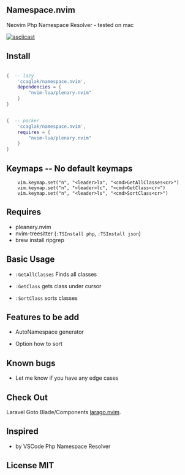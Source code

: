 ## Namespace.nvim

Neovim Php Namespace Resolver - tested on mac

[![asciicast](https://asciinema.org/a/kqXkcSyzRJqU4or9lhLVoaxXq.svg)](https://asciinema.org/a/kqXkcSyzRJqU4or9lhLVoaxXq)

## Install

```lua

{  -- lazy
    'ccaglak/namespace.nvim',
    dependencies = {
        "nvim-lua/plenary.nvim"
    }
}

```
```lua

{  -- packer
    'ccaglak/namespace.nvim',
    requires = {
        "nvim-lua/plenary.nvim"
    }
}

```

## Keymaps -- No default keymaps

```vim
    vim.keymap.set("n", "<leader>la", "<cmd>GetAllClasses<cr>")
    vim.keymap.set("n", "<leader>lc", "<cmd>GetClass<cr>")
    vim.keymap.set("n", "<leader>ls", "<cmd>SortClass<cr>")
```

## Requires

-   pleanery.nvim
-   nvim-treesitter (`:TSInstall php`, `:TSInstall json`)
-   brew install ripgrep

## Basic Usage

-   `:GetAllClasses` Finds all classes

-   `:GetClass` gets class under cursor

-   `:SortClass` sorts classes

## Features to be add

-   AutoNamespace generator

-   Option how to sort

## Known bugs

-   Let me know if you have any edge cases

## Check Out

Laravel Goto Blade/Components [larago.nvim](https://github.com/ccaglak/larago.nvim).


## Inspired

-   by VSCode Php Namespace Resolver

## License MIT
